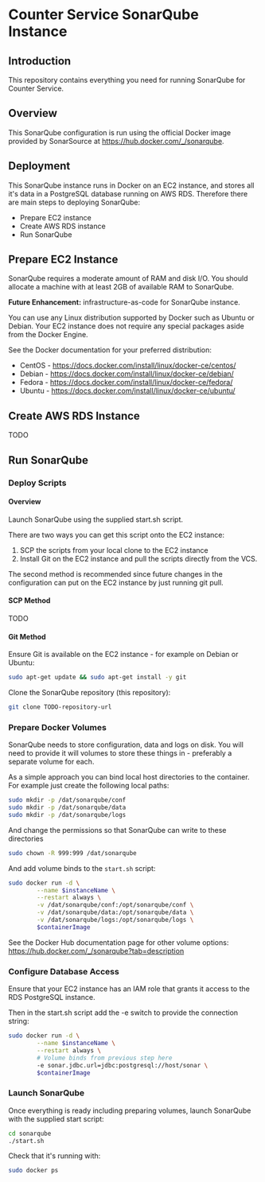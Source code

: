 # Counter Service SonarQube Instance

## Introduction

This repository contains everything you need for running SonarQube for Counter Service.

## Overview

This SonarQube configuration is run using the official Docker image provided by SonarSource at https://hub.docker.com/_/sonarqube.

## Deployment

This SonarQube instance runs in Docker on an EC2 instance, and stores all it's data in a PostgreSQL database running on AWS RDS.  Therefore there are main steps to deploying SonarQube:

- Prepare EC2 instance
- Create AWS RDS instance
- Run SonarQube

## Prepare EC2 Instance

SonarQube requires a moderate amount of RAM and disk I/O.  You should allocate a machine with at least 2GB of available RAM to SonarQube.

**Future Enhancement:** infrastructure-as-code for SonarQube instance.

You can use any Linux distribution supported by Docker such as Ubuntu or Debian.  Your EC2 instance does not require any special packages aside from the Docker Engine.

See the Docker documentation for your preferred distribution: 

- CentOS - https://docs.docker.com/install/linux/docker-ce/centos/
- Debian - https://docs.docker.com/install/linux/docker-ce/debian/
- Fedora - https://docs.docker.com/install/linux/docker-ce/fedora/
- Ubuntu - https://docs.docker.com/install/linux/docker-ce/ubuntu/

## Create AWS RDS Instance

TODO

## Run SonarQube

### Deploy Scripts

#### Overview

Launch SonarQube using the supplied start.sh script.

There are two ways you can get this script onto the EC2 instance:

1. SCP the scripts from your local clone to the EC2 instance
2. Install Git on the EC2 instance and pull the scripts directly from the VCS.

The second method is recommended since future changes in the configuration can put on the EC2 instance by just running git pull.

#### SCP Method

TODO

#### Git Method

Ensure Git is available on the EC2 instance - for example on Debian or Ubuntu:

```bash
sudo apt-get update && sudo apt-get install -y git
```

Clone the SonarQube repository (this repository):

```bash
git clone TODO-repository-url
```

### Prepare Docker Volumes

SonarQube needs to store configuration, data and logs on disk.  You will need to provide it will volumes to store these things in - preferably a separate volume for each.

As a simple approach you can bind local host directories to the container.  For example just create the following local paths:

```bash
sudo mkdir -p /dat/sonarqube/conf
sudo mkdir -p /dat/sonarqube/data
sudo mkdir -p /dat/sonarqube/logs
```

And change the permissions so that SonarQube can write to these directories

```bash
sudo chown -R 999:999 /dat/sonarqube
```

And add volume binds to the `start.sh` script:

```bash
sudo docker run -d \
        --name $instanceName \
        --restart always \
        -v /dat/sonarqube/conf:/opt/sonarqube/conf \
        -v /dat/sonarqube/data:/opt/sonarqube/data \
        -v /dat/sonarqube/logs:/opt/sonarqube/logs \
        $containerImage
```

See the Docker Hub documentation page for other volume options: https://hub.docker.com/_/sonarqube?tab=description

### Configure Database Access

Ensure that your EC2 instance has an IAM role that grants it access to the RDS PostgreSQL instance.

Then in the start.sh script add the -e switch to provide the connection string:

```bash
sudo docker run -d \
        --name $instanceName \
        --restart always \
        # Volume binds from previous step here
        -e sonar.jdbc.url=jdbc:postgresql://host/sonar \
        $containerImage
```

### Launch SonarQube

Once everything is ready including preparing volumes, launch SonarQube with the supplied start script:

```bash
cd sonarqube
./start.sh
```

Check that it's running with:

```bash
sudo docker ps
```


